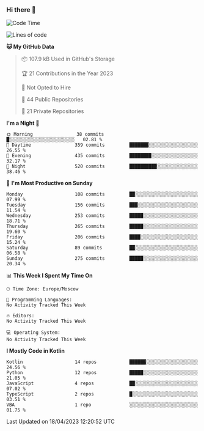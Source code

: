### Hi there 👋

<!--
**semwai/semwai** is a ✨ _special_ ✨ repository because its `README.md` (this file) appears on your GitHub profile.

Here are some ideas to get you started:

- 🔭 I’m currently working on ...
- 🌱 I’m currently learning ...
- 👯 I’m looking to collaborate on ...
- 🤔 I’m looking for help with ...
- 💬 Ask me about ...
- 📫 How to reach me: ...
- 😄 Pronouns: ...
- ⚡ Fun fact: ...
-->


<!--START_SECTION:waka-->
![Code Time](http://img.shields.io/badge/Code%20Time-0%20secs-blue)

![Lines of code](https://img.shields.io/badge/From%20Hello%20World%20I%27ve%20Written-1.4%20million%20lines%20of%20code-blue)

**🐱 My GitHub Data** 

> 📦 107.9 kB Used in GitHub's Storage 
 > 
> 🏆 21 Contributions in the Year 2023
 > 
> 🚫 Not Opted to Hire
 > 
> 📜 44 Public Repositories 
 > 
> 🔑 21 Private Repositories 
 > 
**I'm a Night 🦉** 

```text
🌞 Morning                38 commits          █░░░░░░░░░░░░░░░░░░░░░░░░   02.81 % 
🌆 Daytime                359 commits         ███████░░░░░░░░░░░░░░░░░░   26.55 % 
🌃 Evening                435 commits         ████████░░░░░░░░░░░░░░░░░   32.17 % 
🌙 Night                  520 commits         ██████████░░░░░░░░░░░░░░░   38.46 % 
```
📅 **I'm Most Productive on Sunday** 

```text
Monday                   108 commits         ██░░░░░░░░░░░░░░░░░░░░░░░   07.99 % 
Tuesday                  156 commits         ███░░░░░░░░░░░░░░░░░░░░░░   11.54 % 
Wednesday                253 commits         █████░░░░░░░░░░░░░░░░░░░░   18.71 % 
Thursday                 265 commits         █████░░░░░░░░░░░░░░░░░░░░   19.60 % 
Friday                   206 commits         ████░░░░░░░░░░░░░░░░░░░░░   15.24 % 
Saturday                 89 commits          ██░░░░░░░░░░░░░░░░░░░░░░░   06.58 % 
Sunday                   275 commits         █████░░░░░░░░░░░░░░░░░░░░   20.34 % 
```


📊 **This Week I Spent My Time On** 

```text
🕑︎ Time Zone: Europe/Moscow

💬 Programming Languages: 
No Activity Tracked This Week

🔥 Editors: 
No Activity Tracked This Week

💻 Operating System: 
No Activity Tracked This Week
```

**I Mostly Code in Kotlin** 

```text
Kotlin                   14 repos            ██████░░░░░░░░░░░░░░░░░░░   24.56 % 
Python                   12 repos            █████░░░░░░░░░░░░░░░░░░░░   21.05 % 
JavaScript               4 repos             ██░░░░░░░░░░░░░░░░░░░░░░░   07.02 % 
TypeScript               2 repos             █░░░░░░░░░░░░░░░░░░░░░░░░   03.51 % 
VBA                      1 repo              ░░░░░░░░░░░░░░░░░░░░░░░░░   01.75 % 
```




 Last Updated on 18/04/2023 12:20:52 UTC
<!--END_SECTION:waka-->
